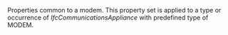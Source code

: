 Properties common to a modem. This property set is applied to a type or occurrence of _IfcCommunicationsAppliance_ with predefined type of MODEM.
